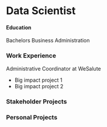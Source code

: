 # Data Scientist 

#### Education
Bachelors Business Administration

### Work Experience
Administrative Coordinator at WeSalute
- Big impact project 1
- Big impact project 2

### Stakeholder Projects


### Personal Projects
